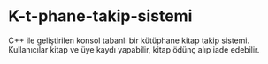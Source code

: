 # K-t-phane-takip-sistemi
C++ ile geliştirilen konsol tabanlı bir kütüphane kitap takip sistemi. Kullanıcılar kitap ve üye kaydı yapabilir, kitap ödünç alıp iade edebilir.
